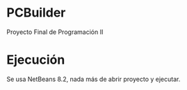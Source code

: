 # PCBuilder
Proyecto Final de Programación II

# Ejecución
Se usa NetBeans 8.2, nada más de abrir proyecto y ejecutar.
